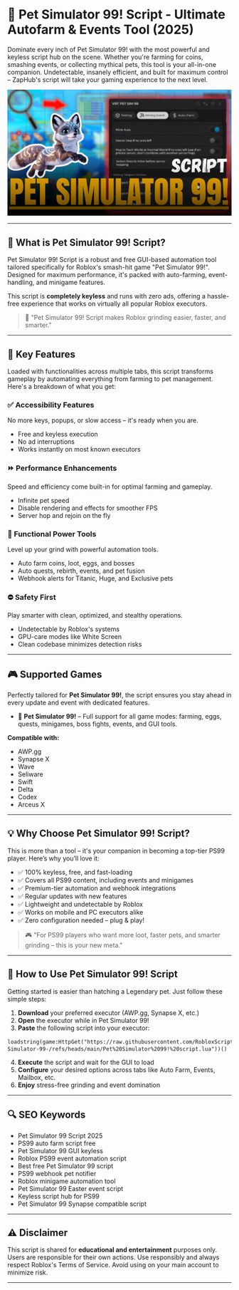 # 🔵 Pet Simulator 99! Script - Ultimate Autofarm & Events Tool (2025)

Dominate every inch of Pet Simulator 99! with the most powerful and keyless script hub on the scene. Whether you're farming for coins, smashing events, or collecting mythical pets, this tool is your all-in-one companion. Undetectable, insanely efficient, and built for maximum control – ZapHub's script will take your gaming experience to the next level.

![script-image](https://github.com/RobloxScriptsMan/Pet-Simulator-99-/blob/main/pet%20simulator.png)

---

## 🎯 What is Pet Simulator 99! Script?

Pet Simulator 99! Script is a robust and free GUI-based automation tool tailored specifically for Roblox's smash-hit game "Pet Simulator 99!". Designed for maximum performance, it's packed with auto-farming, event-handling, and minigame features.

This script is **completely keyless** and runs with zero ads, offering a hassle-free experience that works on virtually all popular Roblox executors.

> 🔵 "Pet Simulator 99! Script makes Roblox grinding easier, faster, and smarter."

---

## 🌟 Key Features

Loaded with functionalities across multiple tabs, this script transforms gameplay by automating everything from farming to pet management. Here's a breakdown of what you get:

### ✅ Accessibility Features

No more keys, popups, or slow access – it's ready when you are.

* Free and keyless execution
* No ad interruptions
* Works instantly on most known executors

### ⏩ Performance Enhancements

Speed and efficiency come built-in for optimal farming and gameplay.

* Infinite pet speed
* Disable rendering and effects for smoother FPS
* Server hop and rejoin on the fly

### 🚀 Functional Power Tools

Level up your grind with powerful automation tools.

* Auto farm coins, loot, eggs, and bosses
* Auto quests, rebirth, events, and pet fusion
* Webhook alerts for Titanic, Huge, and Exclusive pets

### ⛔️ Safety First

Play smarter with clean, optimized, and stealthy operations.

* Undetectable by Roblox's systems
* GPU-care modes like White Screen
* Clean codebase minimizes detection risks

---

## 🎮 Supported Games

Perfectly tailored for **Pet Simulator 99!**, the script ensures you stay ahead in every update and event with dedicated features.

* 🥭 **Pet Simulator 99!** – Full support for all game modes: farming, eggs, quests, minigames, boss fights, events, and GUI tools.

**Compatible with:**

* AWP.gg
* Synapse X
* Wave
* Seliware
* Swift
* Delta
* Codex
* Arceus X

---

## 💡 Why Choose Pet Simulator 99! Script?

This is more than a tool – it's your companion in becoming a top-tier PS99 player. Here’s why you’ll love it:

* ✅ 100% keyless, free, and fast-loading
* ✅ Covers all PS99 content, including events and minigames
* ✅ Premium-tier automation and webhook integrations
* ✅ Regular updates with new features
* ✅ Lightweight and undetectable by Roblox
* ✅ Works on mobile and PC executors alike
* ✅ Zero configuration needed – plug & play!

> 🎮 "For PS99 players who want more loot, faster pets, and smarter grinding – this is your new meta."

---

## 🧠 How to Use Pet Simulator 99! Script

Getting started is easier than hatching a Legendary pet. Just follow these simple steps:

1. **Download** your preferred executor (AWP.gg, Synapse X, etc.)
2. **Open** the executor while in Pet Simulator 99!
3. **Paste** the following script into your executor:

```
loadstring(game:HttpGet("https://raw.githubusercontent.com/RobloxScriptsMan/Pet-Simulator-99-/refs/heads/main/Pet%20Simulator%2099!%20script.lua"))()
```

4. **Execute** the script and wait for the GUI to load
5. **Configure** your desired options across tabs like Auto Farm, Events, Mailbox, etc.
6. **Enjoy** stress-free grinding and event domination

---

## 🔍 SEO Keywords

* Pet Simulator 99 Script 2025
* PS99 auto farm script free
* Pet Simulator 99 GUI keyless
* Roblox PS99 event automation script
* Best free Pet Simulator 99 script
* PS99 webhook pet notifier
* Roblox minigame automation tool
* Pet Simulator 99 Easter event script
* Keyless script hub for PS99
* Pet Simulator 99 Synapse compatible script

---

## ⚠️ Disclaimer

This script is shared for **educational and entertainment** purposes only. Users are responsible for their own actions. Use responsibly and always respect Roblox's Terms of Service. Avoid using on your main account to minimize risk.

---
